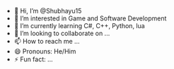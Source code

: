 - 👋 Hi, I’m @Shubhayu15
- 👀 I’m interested in Game and Software Development
- 🌱 I’m currently learning C#, C++, Python, lua
- 💞️ I’m looking to collaborate on ...
- 📫 How to reach me ...
- 😄 Pronouns: He/Him
- ⚡ Fun fact: ...

<!---
Shubhayu15/Shubhayu15 is a ✨ special ✨ repository because its `README.md` (this file) appears on your GitHub profile.
You can click the Preview link to take a look at your changes.
--->
